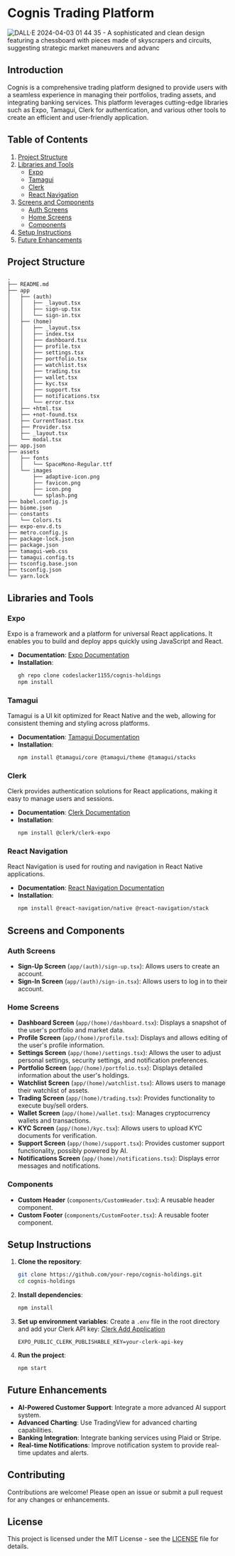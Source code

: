 # Cognis Trading Platform

![DALL·E 2024-04-03 01 44 35 - A sophisticated and clean design featuring a chessboard with pieces made of skyscrapers and circuits, suggesting strategic market maneuvers and advanc](https://github.com/user-attachments/assets/d88a2cfa-2bae-4066-bb38-81e4baa8834a)

## Introduction

Cognis is a comprehensive trading platform designed to provide users with a seamless experience in managing their portfolios, trading assets, and integrating banking services. This platform leverages cutting-edge libraries such as Expo, Tamagui, Clerk for authentication, and various other tools to create an efficient and user-friendly application.

## Table of Contents

1. [Project Structure](#project-structure)
2. [Libraries and Tools](#libraries-and-tools)
   - [Expo](#expo)
   - [Tamagui](#tamagui)
   - [Clerk](#clerk)
   - [React Navigation](#react-navigation)
3. [Screens and Components](#screens-and-components)
   - [Auth Screens](#auth-screens)
   - [Home Screens](#home-screens)
   - [Components](#components)
4. [Setup Instructions](#setup-instructions)
5. [Future Enhancements](#future-enhancements)

## Project Structure

```plaintext
.
├── README.md
├── app
│   ├── (auth)
│   │   ├── _layout.tsx
│   │   ├── sign-up.tsx
│   │   └── sign-in.tsx
│   ├── (home)
│   │   ├── _layout.tsx
│   │   ├── index.tsx
│   │   ├── dashboard.tsx
│   │   ├── profile.tsx
│   │   ├── settings.tsx
│   │   ├── portfolio.tsx
│   │   ├── watchlist.tsx
│   │   ├── trading.tsx
│   │   ├── wallet.tsx
│   │   ├── kyc.tsx
│   │   ├── support.tsx
│   │   ├── notifications.tsx
│   │   └── error.tsx
│   ├── +html.tsx
│   ├── +not-found.tsx
│   ├── CurrentToast.tsx
│   ├── Provider.tsx
│   ├── _layout.tsx
│   └── modal.tsx
├── app.json
├── assets
│   ├── fonts
│   │   └── SpaceMono-Regular.ttf
│   └── images
│       ├── adaptive-icon.png
│       ├── favicon.png
│       ├── icon.png
│       └── splash.png
├── babel.config.js
├── biome.json
├── constants
│   └── Colors.ts
├── expo-env.d.ts
├── metro.config.js
├── package-lock.json
├── package.json
├── tamagui-web.css
├── tamagui.config.ts
├── tsconfig.base.json
├── tsconfig.json
└── yarn.lock
```

## Libraries and Tools

### Expo
Expo is a framework and a platform for universal React applications. It enables you to build and deploy apps quickly using JavaScript and React.

- **Documentation**: [Expo Documentation](https://docs.expo.dev/)
- **Installation**:
  ```sh
  gh repo clone codeslacker1155/cognis-holdings
  npm install
  ```

### Tamagui
Tamagui is a UI kit optimized for React Native and the web, allowing for consistent theming and styling across platforms.

- **Documentation**: [Tamagui Documentation](https://tamagui.dev/docs/intro/installation)
- **Installation**:
  ```sh
  npm install @tamagui/core @tamagui/theme @tamagui/stacks
  ```

### Clerk
Clerk provides authentication solutions for React applications, making it easy to manage users and sessions.

- **Documentation**: [Clerk Documentation](https://clerk.dev/docs)
- **Installation**:
  ```sh
  npm install @clerk/clerk-expo
  ```

### React Navigation
React Navigation is used for routing and navigation in React Native applications.

- **Documentation**: [React Navigation Documentation](https://reactnavigation.org/docs/getting-started)
- **Installation**:
  ```sh
  npm install @react-navigation/native @react-navigation/stack
  ```

## Screens and Components

### Auth Screens
- **Sign-Up Screen** (`app/(auth)/sign-up.tsx`): Allows users to create an account.
- **Sign-In Screen** (`app/(auth)/sign-in.tsx`): Allows users to log in to their account.

### Home Screens
- **Dashboard Screen** (`app/(home)/dashboard.tsx`): Displays a snapshot of the user's portfolio and market data.
- **Profile Screen** (`app/(home)/profile.tsx`): Displays and allows editing of the user's profile information.
- **Settings Screen** (`app/(home)/settings.tsx`): Allows the user to adjust personal settings, security settings, and notification preferences.
- **Portfolio Screen** (`app/(home)/portfolio.tsx`): Displays detailed information about the user's holdings.
- **Watchlist Screen** (`app/(home)/watchlist.tsx`): Allows users to manage their watchlist of assets.
- **Trading Screen** (`app/(home)/trading.tsx`): Provides functionality to execute buy/sell orders.
- **Wallet Screen** (`app/(home)/wallet.tsx`): Manages cryptocurrency wallets and transactions.
- **KYC Screen** (`app/(home)/kyc.tsx`): Allows users to upload KYC documents for verification.
- **Support Screen** (`app/(home)/support.tsx`): Provides customer support functionality, possibly powered by AI.
- **Notifications Screen** (`app/(home)/notifications.tsx`): Displays error messages and notifications.

### Components
- **Custom Header** (`components/CustomHeader.tsx`): A reusable header component.
- **Custom Footer** (`components/CustomFooter.tsx`): A reusable footer component.

## Setup Instructions

1. **Clone the repository**:
   ```sh
   git clone https://github.com/your-repo/cognis-holdings.git
   cd cognis-holdings
   ```

2. **Install dependencies**:
   ```sh
   npm install
   ```

3. **Set up environment variables**:
   Create a `.env` file in the root directory and add your Clerk API key:
   [Clerk Add Application](https://dashboard.clerk.com/apps/new)
   ```env
   EXPO_PUBLIC_CLERK_PUBLISHABLE_KEY=your-clerk-api-key
   ```

5. **Run the project**:
   ```sh
   npm start
   ```

## Future Enhancements

- **AI-Powered Customer Support**: Integrate a more advanced AI support system.
- **Advanced Charting**: Use TradingView for advanced charting capabilities.
- **Banking Integration**: Integrate banking services using Plaid or Stripe.
- **Real-time Notifications**: Improve notification system to provide real-time updates and alerts.

## Contributing

Contributions are welcome! Please open an issue or submit a pull request for any changes or enhancements.

## License

This project is licensed under the MIT License - see the [LICENSE](LICENSE) file for details.
